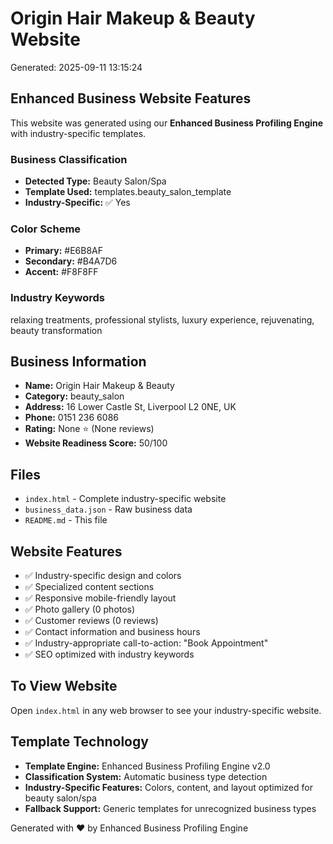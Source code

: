 # Origin Hair Makeup & Beauty Website

Generated: 2025-09-11 13:15:24

## Enhanced Business Website Features

This website was generated using our **Enhanced Business Profiling Engine** with industry-specific templates.

### Business Classification
- **Detected Type:** Beauty Salon/Spa
- **Template Used:** templates.beauty_salon_template
- **Industry-Specific:** ✅ Yes

### Color Scheme
- **Primary:** #E6B8AF
- **Secondary:** #B4A7D6
- **Accent:** #F8F8FF

### Industry Keywords
relaxing treatments, professional stylists, luxury experience, rejuvenating, beauty transformation

## Business Information
- **Name:** Origin Hair Makeup & Beauty
- **Category:** beauty_salon
- **Address:** 16 Lower Castle St, Liverpool L2 0NE, UK
- **Phone:** 0151 236 6086
- **Rating:** None ⭐ (None reviews)
- **Website Readiness Score:** 50/100

## Files
- `index.html` - Complete industry-specific website
- `business_data.json` - Raw business data
- `README.md` - This file

## Website Features
- ✅ Industry-specific design and colors
- ✅ Specialized content sections
- ✅ Responsive mobile-friendly layout
- ✅ Photo gallery (0 photos)
- ✅ Customer reviews (0 reviews)
- ✅ Contact information and business hours
- ✅ Industry-appropriate call-to-action: "Book Appointment"
- ✅ SEO optimized with industry keywords

## To View Website
Open `index.html` in any web browser to see your industry-specific website.

## Template Technology
- **Template Engine:** Enhanced Business Profiling Engine v2.0
- **Classification System:** Automatic business type detection
- **Industry-Specific Features:** Colors, content, and layout optimized for beauty salon/spa
- **Fallback Support:** Generic templates for unrecognized business types

Generated with ❤️ by Enhanced Business Profiling Engine
